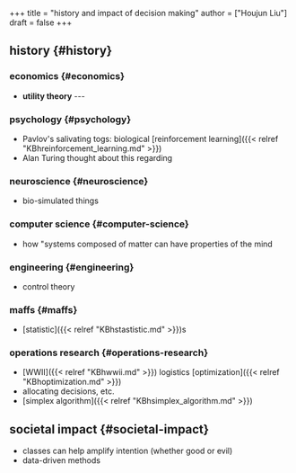 +++
title = "history and impact of decision making"
author = ["Houjun Liu"]
draft = false
+++

## history {#history}


### economics {#economics}

-   **utility theory** ---


### psychology {#psychology}

-   Pavlov's salivating togs: biological [reinforcement learning]({{< relref "KBhreinforcement_learning.md" >}})
-   Alan Turing thought about this regarding


### neuroscience {#neuroscience}

-   bio-simulated things


### computer science {#computer-science}

-   how "systems composed of matter can have properties of the mind


### engineering {#engineering}

-   control theory


### maffs {#maffs}

-   [statistic]({{< relref "KBhstastistic.md" >}})s


### operations research {#operations-research}

-   [WWII]({{< relref "KBhwwii.md" >}}) logistics [optimization]({{< relref "KBhoptimization.md" >}})
-   allocating decisions, etc.
-   [simplex algorithm]({{< relref "KBhsimplex_algorithm.md" >}})


## societal impact {#societal-impact}

-   classes can help amplify intention (whether good or evil)
-   data-driven methods
